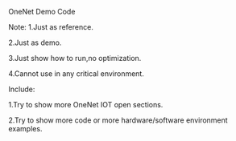 
OneNet Demo Code

Note:
1.Just as reference.

2.Just as demo.

3.Just show how to run,no optimization.

4.Cannot use in any critical environment.

Include:

1.Try to show more  OneNet IOT open sections. 

2.Try to show more code or  more hardware/software environment  examples.


